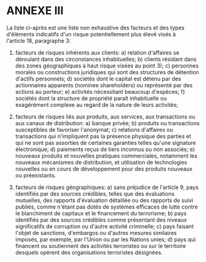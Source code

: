 # ANNEXE III

La liste ci-après est une liste non exhaustive des facteurs et des types d'éléments indicatifs d'un risque potentiellement plus élevé visés à l'article 18, paragraphe 3:

1) facteurs de risques inhérents aux clients: a) relation d'affaires se déroulant dans des circonstances inhabituelles; b) clients résidant dans des zones géographiques à haut risque visées au point 3); c) personnes morales ou constructions juridiques qui sont des structures de détention d'actifs personnels; d) sociétés dont le capital est détenu par des actionnaires apparents (nominee shareholders) ou représenté par des actions au porteur; e) activités nécessitant beaucoup d'espèces; f) sociétés dont la structure de propriété paraît inhabituelle ou exagérément complexe au regard de la nature de leurs activités;

2) facteurs de risques liés aux produits, aux services, aux transactions ou aux canaux de distribution: a) banque privée; b) produits ou transactions susceptibles de favoriser l'anonymat; c) relations d'affaires ou transactions qui n'impliquent pas la présence physique des parties et qui ne sont pas assorties de certaines garanties telles qu'une signature électronique; d) paiements reçus de tiers inconnus ou non associés; e) nouveaux produits et nouvelles pratiques commerciales, notamment les nouveaux mécanismes de distribution, et utilisation de technologies nouvelles ou en cours de développement pour des produits nouveaux ou préexistants.

3) facteurs de risques géographiques: a) sans préjudice de l'article 9, pays identifiés par des sources crédibles, telles que des évaluations mutuelles, des rapports d'évaluation détaillée ou des rapports de suivi publiés, comme n'étant pas dotés de systèmes efficaces de lutte contre le blanchiment de capitaux et le financement du terrorisme; b) pays identifiés par des sources crédibles comme présentant des niveaux significatifs de corruption ou d'autre activité criminelle; c) pays faisant l'objet de sanctions, d'embargos ou d'autres mesures similaires imposés, par exemple, par l'Union ou par les Nations unies; d) pays qui financent ou soutiennent des activités terroristes ou sur le territoire desquels opèrent des organisations terroristes désignées.

